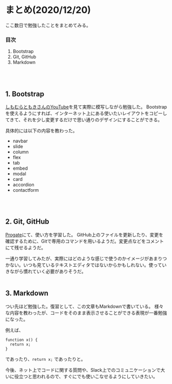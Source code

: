 # まとめ(2020/12/20)

ここ数日で勉強したことをまとめてみる。

### 目次

1. Bootstrap
1. Git, GitHub
1. Markdown
<br>
<br>

## 1. Bootstrap

[しもむらともきさんのYouTube](https://www.youtube.com/watch?v=fou-ZR9LhGM&feature=youtu.be)を見て実際に模写しながら勉強した。  Bootstrapを使えるようにすれば、インターネット上にある使いたいレイアウトをコピーしてきて、それを少し変更するだけで思い通りのデザインにすることができる。

具体的には以下の内容を教わった。

- navbar
- slide
- column
- flex
- tab
- embed
- modal
- card
- accordion
- contactform
<br>
<br>

## 2. Git, GitHub

[Progate](https://prog-8.com/)にて、使い方を学習した。
GitHub上のファイルを更新したり、変更を確認するために、Gitで専用のコマンドを用いるようだ。変更点などをコメントにて残せるようだ。

一通り学習してみたが、実際にはどのような感じで使うのかイメージがあまりつかない。いつも見ているテキストエディタではないからかもしれない。使っていきながら慣れていく必要がありそうだ。
<br>
<br>

## 3. Markdown

つい先ほど勉強した。復習として、この文章もMarkdownで書いている。
様々な内容を教わったが、コードをそのまま表示させることができる表現が一番勉強になった。

例えば、

```
function x() {
  return x;
}
```
であったり、`return x;` であったりと。

今後、ネット上でコードに関する質問や、Slack上でのコミュニケーションで大いに役立つと思われるので、すぐにでも使いこなせるようにしていきたい。
